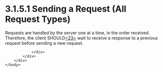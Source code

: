 <html dir="LTR" xmlns:mshelp="http://msdn.microsoft.com/mshelp" xmlns:ddue="http://ddue.schemas.microsoft.com/authoring/2003/5" xmlns:xlink="http://www.w3.org/1999/xlink" xmlns:tool="http://www.microsoft.com/tooltip">
    <head>
        <meta http-equiv="Content-Type" content="text/html; CHARSET=utf-8"></meta>
        <meta name="save" content="history"></meta>
        <title>3.1.5.1 Sending a Request (All Request Types)</title>
        <xml>
            <mshelp:toctitle title="3.1.5.1 Sending a Request (All Request Types)"></mshelp:toctitle>
            <mshelp:rltitle title="[MS-SSAS8]: Sending a Request (All Request Types)"></mshelp:rltitle>
            <mshelp:keyword index="A" term="7496707a-5169-4c4b-a34e-c1aeefe245eb"></mshelp:keyword>
            <mshelp:attr name="DCSext.ContentType" value="open specification"></mshelp:attr>
            <mshelp:attr name="AssetID" value="7496707a-5169-4c4b-a34e-c1aeefe245eb"></mshelp:attr>
            <mshelp:attr name="TopicType" value="kbRef"></mshelp:attr>
            <mshelp:attr name="DCSext.Title" value="[MS-SSAS8]: Sending a Request (All Request Types)" />
        </xml>
    </head>
    <body>
        <div id="header">
            <h1 class="heading">3.1.5.1 Sending a Request (All Request Types)</h1>
        </div>
        <div id="mainSection">
            <div id="mainBody">
                <div id="allHistory" class="saveHistory"></div>
                <div id="sectionSection0" class="section" name="collapseableSection">
                    

<p>Requests are handled by the server one at a time, in the
order received.  Therefore, the client SHOULD<a id="Appendix_A_Target_23"></a><a href="05c9e5c4-4566-418c-a56e-69fca8d73f4b.md#Appendix_A_23" aria-label="Product behavior note 23">&lt;23&gt;</a> wait to
receive a response to a previous request before sending a new request. </p>


                </div>
            </div>
        </div>
    </body>
</html>